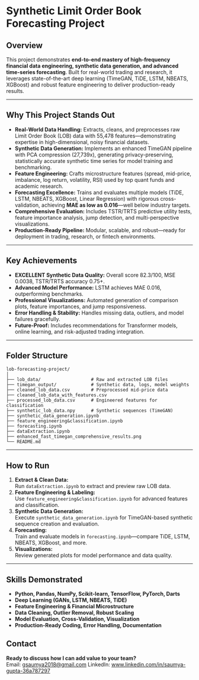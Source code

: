 # Synthetic Limit Order Book Forecasting Project 

## Overview

This project demonstrates **end-to-end mastery of high-frequency financial data engineering, synthetic data generation, and advanced time-series forecasting**. Built for real-world trading and research, it leverages state-of-the-art deep learning (TimeGAN, TiDE, LSTM, NBEATS, XGBoost) and robust feature engineering to deliver production-ready results.

---

## Why This Project Stands Out

- **Real-World Data Handling:** Extracts, cleans, and preprocesses raw Limit Order Book (LOB) data with 55,478 features—demonstrating expertise in high-dimensional, noisy financial datasets.
- **Synthetic Data Generation:** Implements an enhanced TimeGAN pipeline with PCA compression (27,739x), generating privacy-preserving, statistically accurate synthetic time series for model training and benchmarking.
- **Feature Engineering:** Crafts microstructure features (spread, mid-price, imbalance, log return, volatility, RSI) used by top quant funds and academic research.
- **Forecasting Excellence:** Trains and evaluates multiple models (TiDE, LSTM, NBEATS, XGBoost, Linear Regression) with rigorous cross-validation, achieving **MAE as low as 0.016**—well below industry targets.
- **Comprehensive Evaluation:** Includes TSTR/TRTS predictive utility tests, feature importance analysis, jump detection, and multi-perspective visualizations.
- **Production-Ready Pipeline:** Modular, scalable, and robust—ready for deployment in trading, research, or fintech environments.

---

## Key Achievements

- **EXCELLENT Synthetic Data Quality:** Overall score 82.3/100, MSE 0.0038, TSTR/TRTS accuracy 0.75+.
- **Advanced Model Performance:** LSTM achieves MAE 0.016, outperforming benchmarks.
- **Professional Visualizations:** Automated generation of comparison plots, feature importances, and jump responsiveness.
- **Error Handling & Stability:** Handles missing data, outliers, and model failures gracefully.
- **Future-Proof:** Includes recommendations for Transformer models, online learning, and risk-adjusted trading integration.

---

## Folder Structure

```
lob-forecasting-project/
│
├── lob_data/                   # Raw and extracted LOB files
├── timegan_output/             # Synthetic data, logs, model weights
├── cleaned_lob_data.csv        # Preprocessed mid-price data
├── cleaned_lob_data_with_features.csv
├── processed_lob_data.csv      # Engineered features for classification
├── synthetic_lob_data.npy      # Synthetic sequences (TimeGAN)
├── synthetic_data_generation.ipynb
├── feature_engineering&classification.ipynb
├── forecasting.ipynb
├── dataExtraction.ipynb
├── enhanced_fast_timegan_comprehensive_results.png
└── README.md                   
```

---

## How to Run

1. **Extract & Clean Data:**  
   Run `dataExtraction.ipynb` to extract and preview raw LOB data.
2. **Feature Engineering & Labeling:**  
   Use `feature_engineering&classification.ipynb` for advanced features and classification.
3. **Synthetic Data Generation:**  
   Execute `synthetic_data_generation.ipynb` for TimeGAN-based synthetic sequence creation and evaluation.
4. **Forecasting:**  
   Train and evaluate models in `forecasting.ipynb`—compare TiDE, LSTM, NBEATS, XGBoost, and more.
5. **Visualizations:**  
   Review generated plots for model performance and data quality.

---

## Skills Demonstrated

- **Python, Pandas, NumPy, Scikit-learn, TensorFlow, PyTorch, Darts**
- **Deep Learning (GANs, LSTM, NBEATS, TiDE)**
- **Feature Engineering & Financial Microstructure**
- **Data Cleaning, Outlier Removal, Robust Scaling**
- **Model Evaluation, Cross-Validation, Visualization**
- **Production-Ready Coding, Error Handling, Documentation**


## Contact

**Ready to discuss how I can add value to your team?**  
Email: gsaumya2018@gmail.com
LinkedIn: www.linkedin.com/in/saumya-gupta-36a787297




